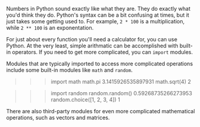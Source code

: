 Numbers in Python sound exactly like what they are.  They do exactly what you'd think they do.  Python's syntax can be a bit confusing at times, but it just takes some getting used to.  For example, `2 * 100` is a multiplication, while `2 ** 100` is an exponentation.

For just about every function you'll need a calculator for, you can use Python. At the very least, simple arithmatic can be accomplished with built-in operators.  If you need to get more complicated, you can `import` modules.

Modules that are typically imported to access more complicated operations include some built-in modules like `math` and `random`.

  >>> import math
  >>> math.pi
  3.1415926535897931
  >>> math.sqrt(4)
  2

  >>> import random
  >>> random.random()
  0.59268735266273953
  >>> random.choice([1, 2, 3, 4])
  1

There are also third-party modules for even more complicated mathematical operations, such as vectors and matrices.
